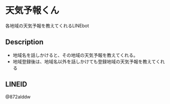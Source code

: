 # 天気予報くん
各地域の天気予報を教えてくれるLINEbot

## Description
- 地域名を話しかけると、その地域の天気予報を教えてくれる。
- 地域登録後は、地域名以外を話しかけても登録地域の天気予報を教えてくれる

## LINEID
@872alddw
